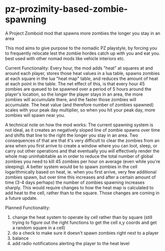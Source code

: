 # pz-prozimity-based-zombie-spawning
A Project Zomboid mod that spawns more zombies the longer you stay in an area

This mod aims to give purpose to the nomadic PZ playstyle, by forcing you to frequently relocate lest the zombie hordes catch up with you and eat you. best used with other
nomad mods like vehicle interiors etc.

Current Functionality:
Every hour, the mod adds "heat" at squares at and around each player, stores those heat values in a lua table, spawns zombies at each square in the lua "heat map" table, 
and reduces the amount of heat at each point in the table. The net effect of this, is that every hour 45 zombies are queued to be spawned over a period of 5 hours around 
the player's location, so the longer the player stays in an area, the more zombies will accumulate there, and the faster those zombies will accumulate. The heat value 
(and therefore number of zombies spawned) scales with your peak day multiplier, so when you hit your peak day, more zombies will spawn near you.

A technical note on how the mod works:
The current spawning system is not ideal, as it creates an negatively sloped line of zombie spawns over time and shifts that line to the right the longer you stay in an area. 
Two consequences of that are that it's very difficult to clear the zombies from an area when you first arrive to create a window where you can loot, sleep, or carry out other 
operations and that eventually you will effectively render the whole map uninhabitable as in order to reduce the total number of global zombies you need to kill 45 zombies 
per hour on average (even while you're sleeping). A better system would be to spawn zombies in the cell logarithmically based on heat, ie. when you first arrive, very few 
additional zombies spawn, but over time this increases and after a certain amount of time (3-4 days perhaps) the number of zombies spawning increases sharply. This would 
require changes to how the heat map is calculated to add heat to the cell, rather than to the square. Those changes are coming in a future update.

Planned Functionality:
1. change the heat system to operate by cell rather than by square (still trying to figure out the right functions to get the cell x,y coords and get a random square in a cell)
2. do a check to make sure it doesn't spawn zombies right next to a player
3. balance
4. add radio notifications alerting the player to the heat level